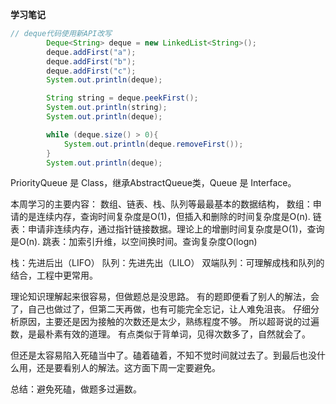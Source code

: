**学习笔记**

```java
// deque代码使用新API改写
        Deque<String> deque = new LinkedList<String>();
        deque.addFirst("a");
        deque.addFirst("b");
        deque.addFirst("c");
        System.out.println(deque);

        String string = deque.peekFirst();
        System.out.println(string);
        System.out.println(deque);

        while (deque.size() > 0){
            System.out.println(deque.removeFirst());
        }
        System.out.println(deque);
```

PriorityQueue 是 Class，继承AbstractQueue类，Queue 是 Interface。


本周学习的主要内容： 数组、链表、栈、队列等最最基本的数据结构，
数组：申请的是连续内存，查询时间复杂度是O(1)，但插入和删除的时间复杂度是O(n).
链表：申请非连续内存，通过指针链接数据。理论上的增删时间复杂度是O(1)，查询是O(n).
跳表：加索引升维，以空间换时间。查询复杂度O(logn)

栈：先进后出（LIFO）
队列：先进先出（LILO）
双端队列：可理解成栈和队列的结合，工程中更常用。


理论知识理解起来很容易，但做题总是没思路。
有的题即便看了别人的解法，会了，自己也做过了，但第二天再做，也有可能完全忘记，让人难免沮丧。
仔细分析原因，主要还是因为接触的次数还是太少，熟练程度不够。
所以超哥说的过遍数，是最朴素有效的道理。
有点类似于背单词，见得次数多了，自然就会了。

但还是太容易陷入死磕当中了。磕着磕着，不知不觉时间就过去了。到最后也没什么用，还是要看别人的解法。这方面下周一定要避免。


总结：避免死磕，做题多过遍数。

